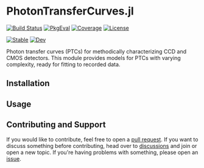 # PhotonTransferCurves.jl

[![Build Status](https://github.com/JuliaPhysics/PhotonTransferCurves.jl/actions/workflows/CI.yml/badge.svg?branch=main)](https://github.com/JuliaPhysics/PhotonTransferCurves.jl/actions/workflows/CI.yml?query=branch%3Amain)
[![PkgEval](https://juliaci.github.io/NanosoldierReports/pkgeval_badges/P/PhotonTransferCurves.svg)](https://juliaci.github.io/NanosoldierReports/pkgeval_badges/report.html)
[![Coverage](https://codecov.io/gh/JuliaPhysics/PhotonTransferCurves.jl/branch/main/graph/badge.svg)](https://codecov.io/gh/JuliaPhysics/PhotonTransferCurves.jl)
[![License](https://img.shields.io/github/license/JuliaPhysics/PhotonTransferCurves.jl?color=yellow)](LICENSE)

[![Stable](https://img.shields.io/badge/docs-stable-blue.svg)](https://JuliaPhysics.github.io/PhotonTransferCurves.jl/stable)
[![Dev](https://img.shields.io/badge/docs-dev-blue.svg)](https://JuliaPhysics.github.io/PhotonTransferCurves.jl/dev)

Photon transfer curves (PTCs) for methodically characterizing CCD and CMOS detectors. This module provides models for PTCs with varying complexity, ready for fitting to recorded data.

## Installation

## Usage

## Contributing and Support

If you would like to contribute, feel free to open a [pull request](https://github.com/JuliaPhysics/PhotonTransferCurves.jl/pulls). If you want to discuss something before contributing, head over to [discussions](https://github.com/JuliaPhysics/PhotonTransferCurves.jl/discussions) and join or open a new topic. If you're having problems with something, please open an [issue](https://github.com/JuliaPhysics/PhotonTransferCurves.jl/issues).

